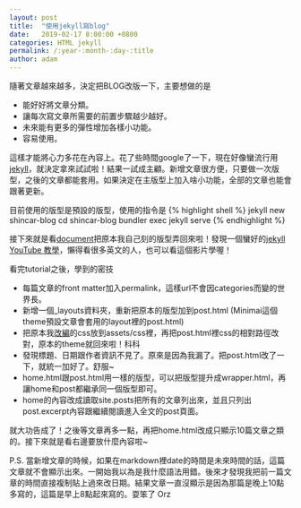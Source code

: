 ```yaml
---
layout: post
title:  "使用jekyll寫blog"
date:   2019-02-17 8:00:00 +0800
categories: HTML jekyll
permalink: /:year-:month-:day-:title
author: adam
---
```

隨著文章越來越多，決定把BLOG改版一下，主要想做的是
- 能好好將文章分類。
- 讓每次寫文章所需要的前置步驟越少越好。
- 未來能有更多的彈性增加各樣小功能。
- 容易使用。

這樣才能將心力多花在內容上。花了些時間google了一下，現在好像蠻流行用[jekyll][jekyll]，就決定拿來試試啦！結果一試成主顧。新增文章很方便，只要做一次版型，之後的文章都能套用。如果決定在主版型上加入啥小功能，全部的文章也能會跟著更新。

目前使用的版型是預設的版型，使用的指令是
{% highlight shell %}
jekyll new shincar-blog
cd shincar-blog
bundler exec jekyll serve
{% endhighlight %}

接下來就是看[document][jekyll-documents]把原本我自己刻的版型弄回來啦！發現一個蠻好的[jekyll YouTube 教學][jekyll-youtube-tutorial]，懶得看很多英文的人，也可以看這個影片學喔！

看完tutorial之後，學到的密技
- 每篇文章的front matter加入permalink，這樣url不會因categories而變的世界長。
- 新增一個_layouts資料夾，重新把原本的版型加到post.html (Minimai這個theme預設文章會套用的layout裡的post.html)
- 把原本我[改編][add-theme-with-css]的css放到assets/css裡，再把post.html裡css的相對路徑改對，原本的theme就回來啦！科科
- 發現標題、日期跟作者資訊不見了。原來是因為我漏了。把post.html改了一下，就統一加好了。舒服~
- home.html跟post.html用一樣的版型，可以把版型提升成wrapper.html，再讓home和post都繼承同一個版型即可。
- home的內容改成讀取site.posts把所有的文章列出來，並且只列出post.excerpt內容跟繼續閱讀進入全文的post頁面。

就大功告成了！之後等文章再多一點，再把home.html改成只顯示10篇文章之類的。接下來就是看右邊要放什麼內容啦~

P.S. 當新增文章的時候，如果在markdown裡date的時間是未來時間的話，這篇文章就不會顯示出來。一開始我以為是我什麼語法用錯。後來才發現我把前一篇文章的時間直接複制貼上過來改日期。結果文章一直沒顯示是因為那篇是晚上10點多寫的，這篇是早上8點起來寫的。耍笨了 Orz

[jekyll]: https://jekyllrb.com/
[jekyll-documents]: https://jekyllrb.com/docs/
[jekyll-youtube-tutorial]: https://www.youtube.com/watch?v=T1itpPvFWHI&list=PLLAZ4kZ9dFpOPV5C5Ay0pHaa0RJFhcmcB
[add-theme-with-css]: https://shincar.github.io/blogs/2019-02-13-add-a-theme-for-a-blog
